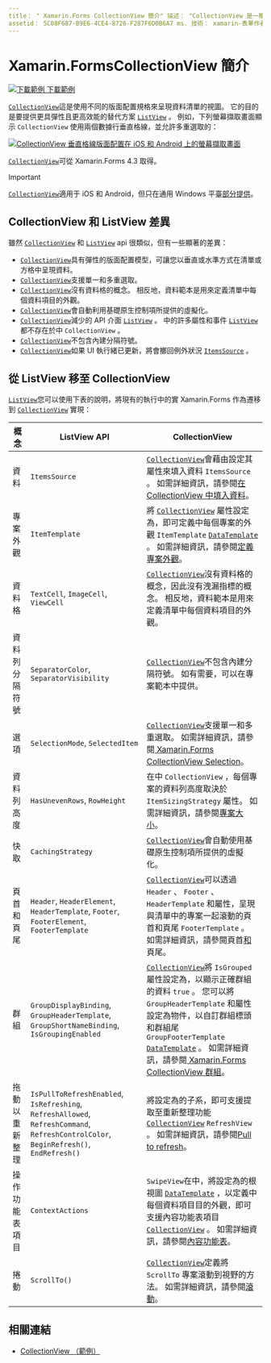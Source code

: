 ```yaml
---
title： " Xamarin.Forms CollectionView 簡介" 描述： "CollectionView 是一種彈性且高效能的觀點，可讓您使用不同的版面配置規格來呈現資料清單。」
assetid： 5C08F687-B9E6-4CE4-8726-F287F6D0B6A7 ms. 技術： xamarin-表單作者： davidbritch ms. author： dabritch ms. 日期：12/11/2019 否-loc： [ Xamarin.Forms ， Xamarin.Essentials ]
---
```


# <a name="xamarinforms-collectionview-introduction"></a>Xamarin.FormsCollectionView 簡介

[![下載範例 ](~/media/shared/download.png) 下載範例](https://docs.microsoft.com/samples/xamarin/xamarin-forms-samples/userinterface-collectionviewdemos/)

[`CollectionView`](xref:Xamarin.Forms.CollectionView)這是使用不同的版面配置規格來呈現資料清單的視圖。 它的目的是要提供更具彈性且更高效能的替代方案 [`ListView`](xref:Xamarin.Forms.ListView) 。 例如，下列螢幕擷取畫面顯示 `CollectionView` 使用兩個數據行垂直格線，並允許多重選取的：

[![CollectionView 垂直格線版面配置在 iOS 和 Android 上的螢幕擷取畫面](introduction-images/verticalgrid-multipleselection.png "具有多個選取範圍的 CollectionView 垂直格線版面配置")](introduction-images/verticalgrid-multipleselection-large.png#lightbox "具有多個選取範圍的 CollectionView 垂直格線版面配置")

[`CollectionView`](xref:Xamarin.Forms.CollectionView)可從 Xamarin.Forms 4.3 取得。

> [!IMPORTANT]
> [`CollectionView`](xref:Xamarin.Forms.CollectionView)適用于 iOS 和 Android，但只在通用 Windows 平臺[部分提供](https://gist.github.com/hartez/7d0edd4182dbc7de65cebc6c67f72e14)。

## <a name="collectionview-and-listview-differences"></a>CollectionView 和 ListView 差異

雖然 [`CollectionView`](xref:Xamarin.Forms.CollectionView) 和 [`ListView`](xref:Xamarin.Forms.ListView) api 很類似，但有一些顯著的差異：

- [`CollectionView`](xref:Xamarin.Forms.CollectionView)具有彈性的版面配置模型，可讓您以垂直或水準方式在清單或方格中呈現資料。
- [`CollectionView`](xref:Xamarin.Forms.CollectionView)支援單一和多重選取。
- [`CollectionView`](xref:Xamarin.Forms.CollectionView)沒有資料格的概念。 相反地，資料範本是用來定義清單中每個資料項目的外觀。
- [`CollectionView`](xref:Xamarin.Forms.CollectionView)會自動利用基礎原生控制項所提供的虛擬化。
- [`CollectionView`](xref:Xamarin.Forms.CollectionView)減少的 API 介面 [`ListView`](xref:Xamarin.Forms.ListView) 。 中的許多屬性和事件 [`ListView`](xref:Xamarin.Forms.ListView) 都不存在於中 `CollectionView` 。
- [`CollectionView`](xref:Xamarin.Forms.CollectionView)不包含內建分隔符號。
- [`CollectionView`](xref:Xamarin.Forms.CollectionView)如果 UI 執行緒已更新，將會擲回例外狀況 [`ItemsSource`](xref:Xamarin.Forms.ItemsView.ItemsSource) 。

## <a name="move-from-listview-to-collectionview"></a>從 ListView 移至 CollectionView

[`ListView`](xref:Xamarin.Forms.ListView)您可以使用下表的說明，將現有的執行中的實 Xamarin.Forms 作為遷移到 [`CollectionView`](xref:Xamarin.Forms.CollectionView) 實現：

| 概念 | ListView API | CollectionView |
|---|---|---|
| 資料 | `ItemsSource` | [`CollectionView`](xref:Xamarin.Forms.CollectionView)會藉由設定其屬性來填入資料 `ItemsSource` 。 如需詳細資訊，請參閱[在 CollectionView 中填入資料](populate-data.md#populate-a-collectionview-with-data)。 |
| 專案外觀 | `ItemTemplate` | 將 [`CollectionView`](xref:Xamarin.Forms.CollectionView) 屬性設定為，即可定義中每個專案的外觀 `ItemTemplate` [`DataTemplate`](xref:Xamarin.Forms.DataTemplate) 。 如需詳細資訊，請參閱[定義專案外觀](populate-data.md#define-item-appearance)。 |
| 資料格 | `TextCell`, `ImageCell`, `ViewCell` | [`CollectionView`](xref:Xamarin.Forms.CollectionView)沒有資料格的概念，因此沒有洩漏指標的概念。 相反地，資料範本是用來定義清單中每個資料項目的外觀。 |
| 資料列分隔符號 | `SeparatorColor`, `SeparatorVisibility` | [`CollectionView`](xref:Xamarin.Forms.CollectionView)不包含內建分隔符號。 如有需要，可以在專案範本中提供。 |
| 選項 | `SelectionMode`, `SelectedItem` | [`CollectionView`](xref:Xamarin.Forms.CollectionView)支援單一和多重選取。 如需詳細資訊，請參閱[ Xamarin.Forms CollectionView Selection](selection.md)。 |
| 資料列高度 | `HasUnevenRows`, `RowHeight` | 在中 `CollectionView` ，每個專案的資料列高度取決於 `ItemSizingStrategy` 屬性。 如需詳細資訊，請參閱[專案大小](layout.md#item-sizing)。|
| 快取 | `CachingStrategy` | [`CollectionView`](xref:Xamarin.Forms.CollectionView)會自動使用基礎原生控制項所提供的虛擬化。 |
| 頁首和頁尾 | `Header`, `HeaderElement`, `HeaderTemplate`, `Footer`, `FooterElement`, `FooterTemplate` | [`CollectionView`](xref:Xamarin.Forms.CollectionView)可以透過 `Header` 、 `Footer` 、 `HeaderTemplate` 和屬性，呈現與清單中的專案一起滾動的頁首和頁尾 `FooterTemplate` 。 如需詳細資訊，請參閱頁首[和](layout.md#headers-and-footers)頁尾。 |
| 群組 | `GroupDisplayBinding`, `GroupHeaderTemplate`, `GroupShortNameBinding`, `IsGroupingEnabled` | [`CollectionView`](xref:Xamarin.Forms.CollectionView)將 `IsGrouped` 屬性設定為，以顯示正確群組的資料 `true` 。 您可以將 `GroupHeaderTemplate` 和屬性設定為物件，以自訂群組標頭和群組尾 `GroupFooterTemplate` [`DataTemplate`](xref:Xamarin.Forms.DataTemplate) 。 如需詳細資訊，請參閱[ Xamarin.Forms CollectionView 群組](grouping.md)。 |
| 拖動以重新整理 | `IsPullToRefreshEnabled`, `IsRefreshing`, `RefreshAllowed`, `RefreshCommand`, `RefreshControlColor`, `BeginRefresh()`, `EndRefresh()` | 將設定為的子系，即可支援提取至重新整理功能 [`CollectionView`](xref:Xamarin.Forms.CollectionView) `RefreshView` 。 如需詳細資訊，請參閱[Pull to refresh](populate-data.md#pull-to-refresh)。 |
| 操作功能表項目 | `ContextActions` | `SwipeView`在中，將設定為的根視圖 [`DataTemplate`](xref:Xamarin.Forms.DataTemplate) ，以定義中每個資料項目目的外觀，即可支援內容功能表項目 [`CollectionView`](xref:Xamarin.Forms.CollectionView) 。 如需詳細資訊，請參閱[內容功能表](populate-data.md#context-menus)。 |
| 捲動 | `ScrollTo()` | [`CollectionView`](xref:Xamarin.Forms.CollectionView)定義將 `ScrollTo` 專案滾動到視野的方法。 如需詳細資訊，請參閱[滾動](scrolling.md)。 |

## <a name="related-links"></a>相關連結

- [CollectionView （範例）](https://docs.microsoft.com/samples/xamarin/xamarin-forms-samples/userinterface-collectionviewdemos/)

